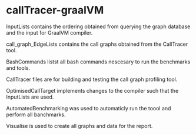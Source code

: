 # callTracer-graalVM

InputLists contains the ordering obtained from querying the graph database and the input for GraalVM compiler.

call_graph_EdgeLists contains the call graphs obtained from the CallTracer tool.

BashCommands listst all bash commands nescesary to run the benchmarks and tools.

CallTracer files are for building and testing the call graph profiling tool.

OptimisedCallTarget implements changes to the compiler such that the InputLists are used.

AutomatedBenchmarking was used to automaticly run the toool and perform all banchmarks.

Visualise is used to create all graphs and data for the report.
